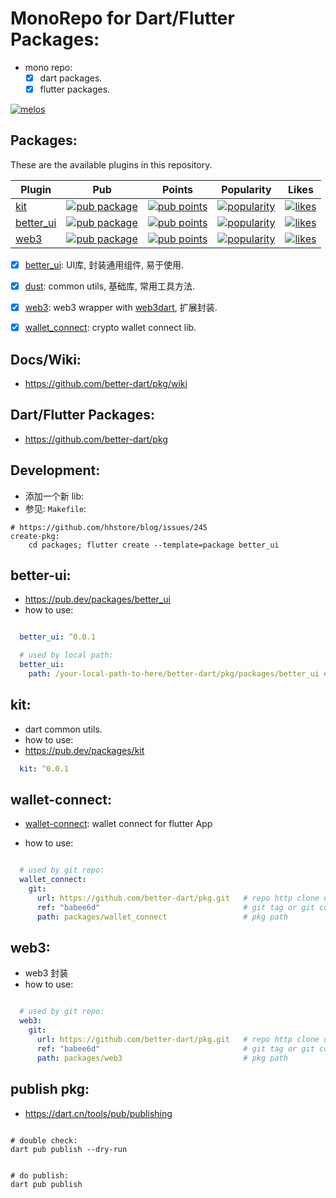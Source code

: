 # MonoRepo for Dart/Flutter Packages:

- mono repo:
  - [x] dart packages.
  - [x] flutter packages.

[![melos](https://img.shields.io/badge/maintained%20with-melos-f700ff.svg?style=flat-square)](https://github.com/invertase/melos)


## Packages:

These are the available plugins in this repository.

| Plugin | Pub | Points | Popularity | Likes |
|--------|-----|--------|------------|-------|
| [kit](./packages/kit/) | [![pub package](https://img.shields.io/pub/v/kit.svg)](https://pub.dev/packages/kit) | [![pub points](https://badges.bar/kit/pub%20points)](https://pub.dev/packages/kit/score) |  [![popularity](https://badges.bar/kit/popularity)](https://pub.dev/packages/kit/score) | [![likes](https://badges.bar/kit/likes)](https://pub.dev/packages/kit/score) |
| [better_ui](./packages/better_ui/) | [![pub package](https://img.shields.io/pub/v/better_ui.svg)](https://pub.dev/packages/better_ui) | [![pub points](https://badges.bar/better_ui/pub%20points)](https://pub.dev/packages/better_ui/score) | [![popularity](https://badges.bar/better_ui/popularity)](https://pub.dev/packages/better_ui/score) | [![likes](https://badges.bar/better_ui/likes)](https://pub.dev/packages/better_ui/score) |
| [web3](./packages/web3/) | [![pub package](https://img.shields.io/pub/v/web3.svg)](https://pub.dev/packages/web3) | [![pub points](https://badges.bar/web3/pub%20points)](https://pub.dev/packages/web3/score) | [![popularity](https://badges.bar/web3/popularity)](https://pub.dev/packages/web3/score) | [![likes](https://badges.bar/web3/likes)](https://pub.dev/packages/web3/score) |



- [x] [better_ui](packages/better_ui): UI库, 封装通用组件, 易于使用.
- [x] [dust](packages/dust): common utils, 基础库, 常用工具方法.
- [x] [web3](packages/web3): web3 wrapper with [web3dart](https://github.com/simolus3/web3dart), 扩展封装.
- [x] [wallet_connect](packages/wallet_connect): crypto wallet connect lib.


## Docs/Wiki:

- https://github.com/better-dart/pkg/wiki


## Dart/Flutter Packages:

- https://github.com/better-dart/pkg


## Development:

- 添加一个新 lib:
- 参见: `Makefile`:

```
# https://github.com/hhstore/blog/issues/245
create-pkg:
	cd packages; flutter create --template=package better_ui

```


## better-ui:

- https://pub.dev/packages/better_ui
- how to use:

```yaml

  better_ui: ^0.0.1

  # used by local path:
  better_ui:
    path: /your-local-path-to-here/better-dart/pkg/packages/better_ui # local path

```

## kit:

- dart common utils.
- how to use:
- https://pub.dev/packages/kit


```yaml
  kit: ^0.0.1
```




## wallet-connect:


- [wallet-connect](./packages/wallet_connect): wallet connect for flutter App


- how to use:

```yaml

  # used by git repo:
  wallet_connect:
    git:
      url: https://github.com/better-dart/pkg.git   # repo http clone url
      ref: "babee6d"                                # git tag or git commit-id
      path: packages/wallet_connect                 # pkg path


```


## web3:

- web3 封装
- how to use:

```yaml

  # used by git repo:
  web3:
    git:
      url: https://github.com/better-dart/pkg.git   # repo http clone url
      ref: "babee6d"                                # git tag or git commit-id
      path: packages/web3                           # pkg path


```


## publish pkg:

- https://dart.cn/tools/pub/publishing


```

# double check:
dart pub publish --dry-run


# do publish:
dart pub publish

```
